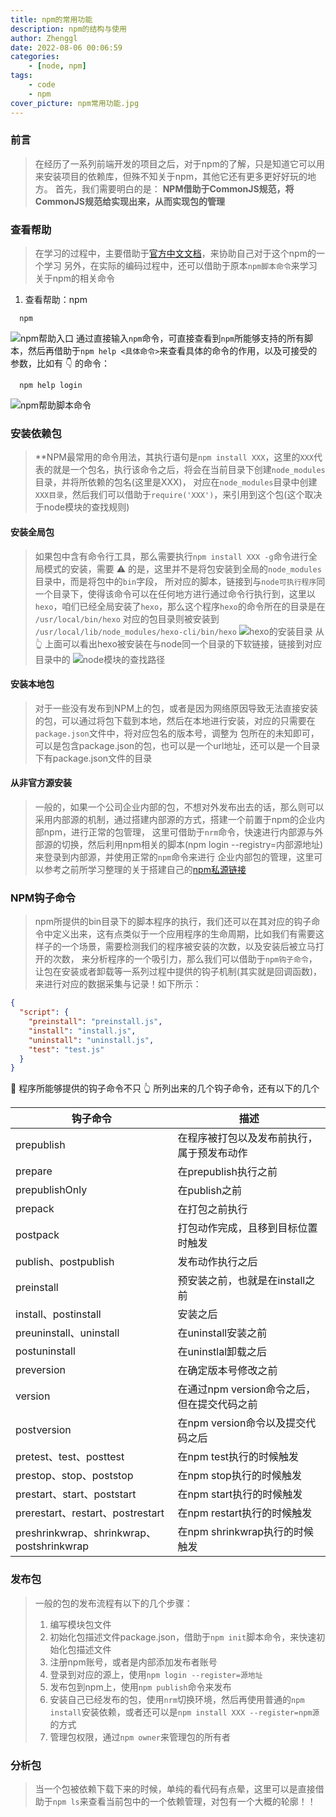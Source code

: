 ```yaml
---
title: npm的常用功能
description: npm的结构与使用
author: Zhenggl
date: 2022-08-06 00:06:59
categories:
    - [node, npm]
tags:
    - code
    - npm
cover_picture: npm常用功能.jpg
---
```


### 前言
> 在经历了一系列前端开发的项目之后，对于npm的了解，只是知道它可以用来安装项目的依赖库，但殊不知关于npm，其他它还有更多更好好玩的地方。
> 首先，我们需要明白的是：
> **NPM借助于CommonJS规范，将CommonJS规范给实现出来，从而实现包的管理**

### 查看帮助
> 在学习的过程中，主要借助于[官方中文文档](https://www.npmjs.cn/)，来协助自己对于这个npm的一个学习
> 另外，在实际的编码过程中，还可以借助于原本`npm脚本命令`来学习关于npm的相关命令

1. 查看帮助：npm
```shell script
  npm
```
![npm帮助入口](npm帮助入口.png)
通过直接输入`npm`命令，可直接查看到`npm`所能够支持的所有脚本，然后再借助于`npm help <具体命令>`来查看具体的命令的作用，以及可接受的参数，比如有 :point_down: 的命令：
```shell script
  npm help login
```
![npm帮助脚本命令](npm帮助脚本命令.png)

### 安装依赖包
> **NPM最常用的命令用法，其执行语句是`npm install XXX`，这里的`XXX`代表的就是一个包名，执行该命令之后，将会在当前目录下创建`node_modules`目录，并将所依赖的包名(这里是XXX)，
> 对应在`node_modules`目录中创建`XXX目录`，然后我们可以借助于`require('XXX')`，来引用到这个包(这个取决于node模块的查找规则)

#### 安装全局包
> 如果包中含有命令行工具，那么需要执行`npm install XXX -g`命令进行全局模式的安装，需要 :warning: 的是，这里并不是将包安装到全局的`node_modules`目录中，而是将包中的`bin`字段，
> 所对应的脚本，链接到与`node可执行程序`同一个目录下，使得该命令可以在任何地方进行通过命令行执行到，这里以`hexo`，咱们已经全局安装了`hexo`，那么这个程序`hexo`的命令所在的目录是在
> `/usr/local/bin/hexo`
> 对应的包目录则被安装到
> `/usr/local/lib/node_modules/hexo-cli/bin/hexo`
![hexo的安装目录](hexo的安装目录.png)
从 :point_up_2: 上面可以看出hexo被安装在与node同一个目录的下软链接，链接到对应目录中的
![node模块的查找路径](node模块的查找路径.png)

#### 安装本地包
> 对于一些没有发布到NPM上的包，或者是因为网络原因导致无法直接安装的包，可以通过将包下载到本地，然后在本地进行安装，对应的只需要在`package.json`文件中，将对应包名的版本号，调整为
> 包所在的未知即可，可以是包含package.json的包，也可以是一个url地址，还可以是一个目录下有package.json文件的目录

#### 从非官方源安装
> 一般的，如果一个公司企业内部的包，不想对外发布出去的话，那么则可以采用内部源的机制，通过搭建内部源的方式，搭建一个前置于npm的企业内部npm，进行正常的包管理，
> 这里可借助于`nrm`命令，快速进行内部源与外部源的切换，然后利用npm相关的脚本(npm login --registry=内部源地址)来登录到内部源，并使用正常的`npm`命令来进行
> 企业内部包的管理，这里可以参考之前所学习整理的关于搭建自己的[npm私源链接](https://www.91temaichang.com/2021/03/08/verdaccio-custom-npm/)

### NPM钩子命令
> npm所提供的bin目录下的脚本程序的执行，我们还可以在其对应的钩子命令中定义出来，这有点类似于一个应用程序的生命周期，比如我们有需要这样子的一个场景，需要检测我们的程序被安装的次数，以及安装后被立马打开的次数，
> 来分析程序的一个吸引力，那么我们可以借助于`npm钩子命令`，让包在安装或者卸载等一系列过程中提供的钩子机制(其实就是回调函数)，来进行对应的数据采集与记录！如下所示：

```json
{
  "script": {
    "preinstall": "preinstall.js",
    "install": "install.js",
    "uninstall": "uninstall.js",
    "test": "test.js"
  }
}
```
:star2: 程序所能够提供的钩子命令不只 :point_up_2: 所列出来的几个钩子命令，还有以下的几个

| 钩子命令 | 描述 |
|---|---|
| prepublish | 在程序被打包以及发布前执行，属于预发布动作 |
| prepare | 在prepublish执行之前 |
| prepublishOnly | 在publish之前 |
| prepack | 在打包之前执行 |
| postpack | 打包动作完成，且移到目标位置时触发 |
| publish、postpublish | 发布动作执行之后 |
| preinstall | 预安装之前，也就是在install之前 |
| install、postinstall | 安装之后 |
| preuninstall、uninstall | 在uninstall安装之前 |
| postuninstall | 在uninstlal卸载之后 |
| preversion | 在确定版本号修改之前 |
| version | 在通过npm version命令之后，但在提交代码之前 |
| postversion | 在npm version命令以及提交代码之后 |
| pretest、test、posttest | 在npm test执行的时候触发 |
| prestop、stop、poststop | 在npm stop执行的时候触发 |
| prestart、start、poststart | 在npm start执行的时候触发 |
| prerestart、restart、postrestart | 在npm restart执行的时候触发 |
| preshrinkwrap、shrinkwrap、postshrinkwrap | 在npm shrinkwrap执行的时候触发 |

### 发布包
> 一般的包的发布流程有以下的几个步骤：
> 1. 编写模块包文件
> 2. 初始化包描述文件package.json，借助于`npm init`脚本命令，来快速初始化包描述文件
> 3. 注册npm账号，或者是内部添加发布者账号
> 4. 登录到对应的源上，使用`npm login --register=源地址`
> 5. 发布包到npm上，使用`npm publish`命令来发布
> 6. 安装自己已经发布的包，使用`nrm`切换环境，然后再使用普通的`npm install`安装依赖，或者还可以是`npm install XXX --register=npm源`的方式
> 7. 管理包权限，通过`npm owner`来管理包的所有者

### 分析包
> 当一个包被依赖下载下来的时候，单纯的看代码有点晕，这里可以是直接借助于`npm ls`来查看当前包中的一个依赖管理，对包有一个大概的轮廓！！

